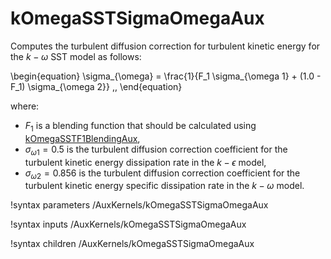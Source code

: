 # kOmegaSSTSigmaOmegaAux

Computes the turbulent diffusion correction for turbulent kinetic energy for the $k-\omega$ SST model as follows:

\begin{equation}
\sigma_{\omega} = \frac{1}{F_1 \sigma_{\omega 1} + (1.0 - F_1) \sigma_{\omega 2}} \,,
\end{equation}

where:

- $F_1$ is a blending function that should be calculated using [kOmegaSSTF1BlendingAux](kOmegaSSTF1BlendingAux.md),
- $\sigma_{\omega 1} = 0.5$ is the turbulent diffusion correction coefficient for the turbulent kinetic energy dissipation rate in the $k-\epsilon$ model,
- $\sigma_{\omega 2} = 0.856$ is the turbulent diffusion correction coefficient for the turbulent kinetic energy specific dissipation rate in the $k-\omega$ model.

!syntax parameters /AuxKernels/kOmegaSSTSigmaOmegaAux

!syntax inputs /AuxKernels/kOmegaSSTSigmaOmegaAux

!syntax children /AuxKernels/kOmegaSSTSigmaOmegaAux
